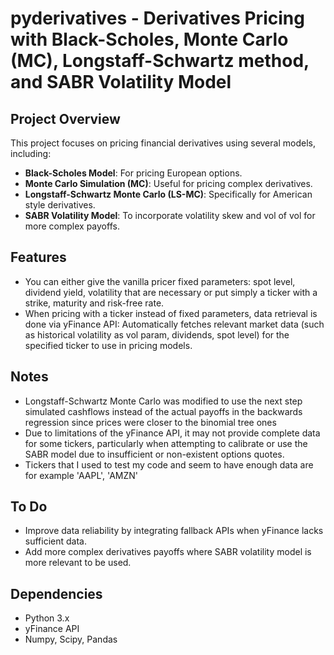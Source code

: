 # pyderivatives - Derivatives Pricing with Black-Scholes, Monte Carlo (MC), Longstaff-Schwartz method, and SABR Volatility Model

## Project Overview

This project focuses on pricing financial derivatives using several models, including:
- **Black-Scholes Model**: For pricing European options.
- **Monte Carlo Simulation (MC)**: Useful for pricing complex derivatives.
- **Longstaff-Schwartz Monte Carlo (LS-MC)**: Specifically for American style derivatives.
- **SABR Volatility Model**: To incorporate volatility skew and vol of vol for more complex payoffs.

## Features

- You can either give the vanilla pricer fixed parameters: spot level, dividend yield, volatility 
 that are necessary or put simply a ticker with a strike, maturity and risk-free rate.
- When pricing with a ticker instead of fixed parameters, 
 data retrieval is done via yFinance API: Automatically fetches relevant market data (such as historical volatility as vol param, dividends, spot level) for the specified ticker to use in pricing models.

## Notes

- Longstaff-Schwartz Monte Carlo was modified to use the next step simulated cashflows instead of the actual payoffs in the backwards regression since prices were closer to the binomial tree ones
- Due to limitations of the yFinance API, it may not provide complete data for some tickers, particularly when attempting to calibrate or use the SABR model due to insufficient or non-existent options quotes.
- Tickers that I used to test my code and seem to have enough data are for example 'AAPL', 'AMZN'



## To Do

- Improve data reliability by integrating fallback APIs when yFinance lacks sufficient data.
- Add more complex derivatives payoffs where SABR volatility model is more relevant to be used. 

## Dependencies

- Python 3.x
- yFinance API
- Numpy, Scipy, Pandas




